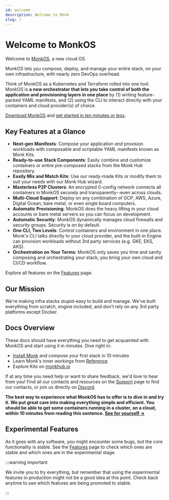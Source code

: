 ```yaml
---
id: welcome
description: Welcome to Monk
slug: /
---
```


# Welcome to MonkOS

Welcome to [MonkOS](https://monk.io), a new cloud OS.

MonkOS lets you compose, deploy, and manage your entire stack, on your own infrastructure, with nearly zero DevOps overhead.

Think of MonkOS as a Kubernetes and Terraform rolled into one tool. MonkOS is **a new orchestrator that lets you take control of both the application and provisioning layers in one place** by (1) writing feature-packed YAML manifests, and (2) using the CLI to interact directly with your containers and cloud provider(s) of choice.

[Download MonkOS](./get-started/get-monk.md) and [get started in ten minutes or less](./basics/monk-in-10.md).

## Key Features at a Glance

-   **Next-gen Manifests**: Compose your application _and_ provision workloads with composable and scriptable YAML manifests known as Monk Kits.
-   **Ready-to-use Stack Components**: Easily combine and customize containers or entire pre-composed stacks from the Monk Hub repository.
-   **Easily Mix and Match Kits**: Use our ready-made Kits or modify them to suit your needs with our Monk Hub wizard.
-   **Masterless P2P Clusters**: An encrypted 0-config network connects all containers in MonkOS securely and transparently--even across clouds.
-   **Multi-Cloud Support**: Deploy on any combination of GCP, AWS, Azure, Digital Ocean, bare metal, or even single board computers.
-   **Automatic Provisioning**: MonkOS does the heavy lifting in your cloud accounts or bare metal servers so you can focus on development.
-   **Automatic Security**: MonkOS dynamically manages cloud firewalls and security groups. Security is on by default.
-   **One CLI, Two Levels**: Control containers and environment in one place. Monk's CLI talks directly to your cloud provider, and the built-in Engine can provision workloads without 3rd party services (e.g. GKE, EKS, AKS).
-   **Orchestration on Your Terms**: MonkOS only saves you time and sanity composing and orchestrating your stack; you bring your own cloud and CI/CD workflow.

Explore all features on the [Features](about/features.md) page.

## Our Mission

We're making infra stacks stupid-easy to build and manage. We've built everything from scratch, engine included, and don't rely on any 3rd party platforms except Docker.

## Docs Overview

These docs should have everything you need to get acquainted with MonkOS and start using it in minutes. Dive right in:

-   [Install Monk](get-started/get-monk.md) and compose your first stack in 10 minutes
-   Learn Monk's inner workings from [Reference](monkscript/index.md)
-   Explore Kits on [monkhub.io](https://monkhub.io)

If at any time you need help or want to share feedback, we'd love to hear from you! Find all our contacts and resources on the [Support](about/support.md) page to find our contacts, or join us directly on [Discord](https://discord.gg/monk-io).

**The best way to experience what MonkOS has to offer is to dive in and try it. We put great care into making everything simple and efficient. You should be able to get some containers running in a cluster, on a cloud, within 10 minutes from reading this sentence. [See for yourself &#8594;](basics/monk-in-10.md)**

## Experimental Features

As it goes with any software, you might encounter some bugs, but the core functionality is stable. See the [Features](about/features.md) page to check which ones are stable and which ones are in the experimental stage.

:::warning important

We invite you to try everything, but remember that using the experimental features in production might not be a good idea at this point. Check back anytime to see which features are being promoted to stable.

:::
